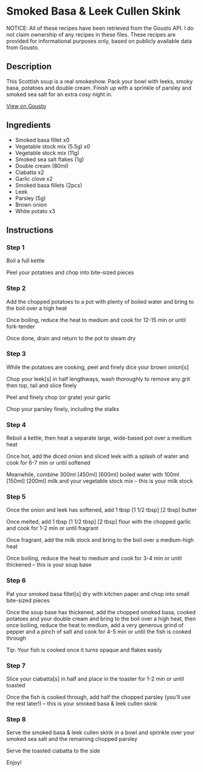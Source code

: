 # Smoked Basa & Leek Cullen Skink

NOTICE: All of these recipes have been retrieved from the Gousto API. I do not claim ownership of any recipes in these files. These recipes are provided for informational purposes only, based on publicly available data from Gousto.

## Description

This Scottish soup is a real smokeshow. Pack your bowl with leeks, smoky basa, potatoes and double cream. Finish up with a sprinkle of parsley and smoked sea salt for an extra cosy night in.

[View on Gousto](https://www.gousto.co.uk/recipes/cookbook/smoked-basa-leek-cullen-skink)

## Ingredients

- Smoked basa fillet x0
- Vegetable stock mix (5.5g) x0
- Vegetable stock mix (11g)
- Smoked sea salt flakes (1g)
- Double cream (80ml)
- Ciabatta x2
- Garlic clove x2
- Smoked basa fillets (2pcs)
- Leek
- Parsley (5g)
- Brown onion
- White potato x3

## Instructions


### Step 1

Boil a full kettle

Peel your potatoes and chop into bite-sized pieces


### Step 2

Add the chopped potatoes to a pot with plenty of boiled water and bring to the boil over a high heat

Once boiling, reduce the heat to medium and cook for 12-15 min or until fork-tender

Once done, drain and return to the pot to steam dry


### Step 3

While the potatoes are cooking, peel and finely dice your brown onion[s]

Chop your leek[s] in half lengthways, wash thoroughly to remove any grit then top, tail and slice finely

Peel and finely chop (or grate) your garlic

Chop your parsley finely, including the stalks


### Step 4

Reboil a kettle, then heat a separate large, wide-based pot over a medium heat

Once hot, add the diced onion and sliced leek with a splash of water and cook for 6-7 min or until softened

Meanwhile, combine 300ml <span class="text-purple">[450ml] </span><span class="text-danger">[600ml]</span> boiled water with 100ml <span class="text-purple">[150ml]</span> <span class="text-danger">[200ml]</span> milk and your vegetable stock mix – this is your milk stock


### Step 5

Once the onion and leek has softened, add 1 tbsp <span class="text-purple">[1 1/2 tbsp] </span><span class="text-danger">[2 tbsp]</span> butter

Once melted, add 1 tbsp<span class="text-purple"> [1 1/2 tbsp] </span><span class="text-danger">[2 tbsp]</span> flour with the chopped garlic and cook for 1-2 min or until fragrant

Once fragrant, add the milk stock and bring to the boil over a medium-high heat

Once boiling, reduce the heat to medium and cook for 3-4 min or until thickened – this is your soup base


### Step 6

Pat your smoked basa fillet[s] dry with kitchen paper and chop into small bite-sized pieces

Once the soup base has thickened, add the chopped smoked basa, cooked potatoes and your double cream and bring to the boil over a high heat, then once boiling, reduce the heat to medium, add a very generous grind of pepper and a pinch of salt and cook for 4-5 min or until the fish is cooked through

Tip: Your fish is cooked once it turns opaque and flakes easily


### Step 7

Slice your ciabatta[s] in half and place in the toaster for 1-2 min or until toasted

Once the fish is cooked through, add half the chopped parsley (you'll use the rest later!) – this is your smoked basa & leek cullen skink

### Step 8

Serve the smoked basa & leek cullen skink in a bowl and sprinkle over your smoked sea salt and the remaining chopped parsley

Serve the toasted ciabatta to the side

Enjoy!

